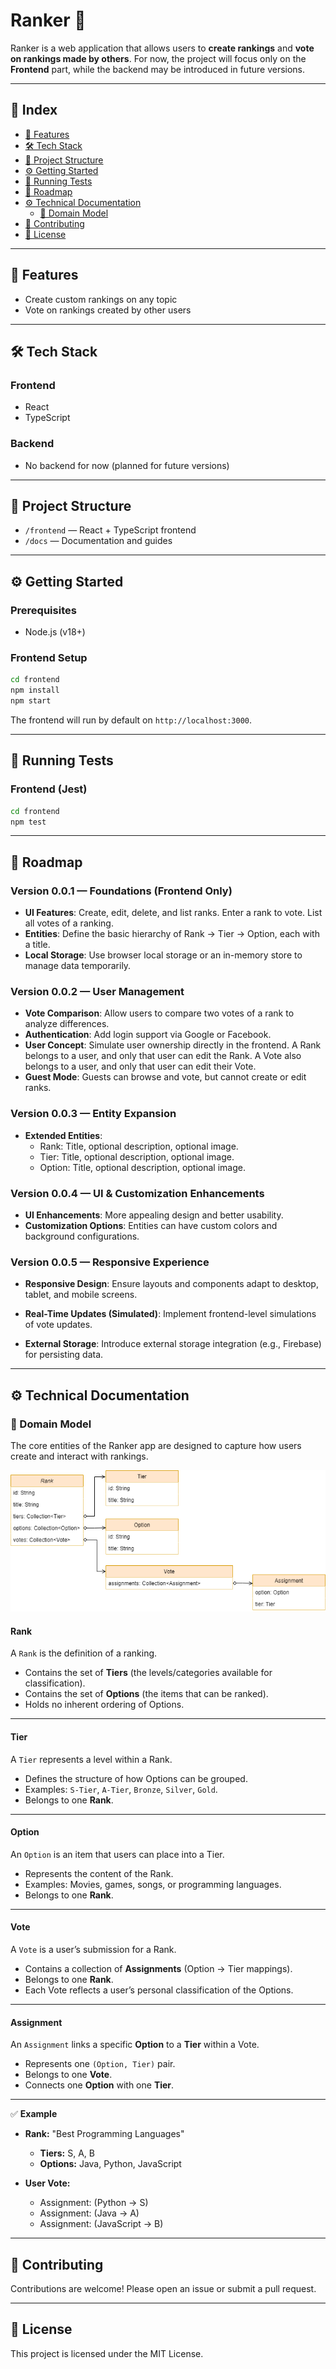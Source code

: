 # Ranker 🎯

Ranker is a web application that allows users to **create rankings** and **vote on rankings made by others**. For now, the project will focus only on the **Frontend** part, while the backend may be introduced in future versions.

---

## 📑 Index

- [🚀 Features](#-features)
- [🛠️ Tech Stack](#-tech-stack)
- [📂 Project Structure](#-project-structure)
- [⚙️ Getting Started](#-getting-started)
- [🧪 Running Tests](#-running-tests)
- [📌 Roadmap](#-roadmap)
- [⚙️ Technical Documentation](#-technical-documentation)
  - [📌 Domain Model](#-domain-model)
- [🤝 Contributing](#-contributing)
- [📄 License](#-license)

---

## 🚀 Features

- Create custom rankings on any topic
- Vote on rankings created by other users

---

## 🛠️ Tech Stack

### Frontend

- React
- TypeScript

### Backend

- No backend for now (planned for future versions)

---

## 📂 Project Structure

- `/frontend` — React + TypeScript frontend
- `/docs` — Documentation and guides

---

## ⚙️ Getting Started

### Prerequisites

- Node.js (v18+)

### Frontend Setup

```bash
cd frontend
npm install
npm start
```

The frontend will run by default on `http://localhost:3000`.

---

## 🧪 Running Tests

### Frontend (Jest)

```bash
cd frontend
npm test
```

---

## 📌 Roadmap

### Version 0.0.1 — Foundations (Frontend Only)

- **UI Features**: Create, edit, delete, and list ranks. Enter a rank to vote. List all votes of a ranking.
- **Entities**: Define the basic hierarchy of Rank → Tier → Option, each with a title.
- **Local Storage**: Use browser local storage or an in-memory store to manage data temporarily.

### Version 0.0.2 — User Management

- **Vote Comparison**: Allow users to compare two votes of a rank to analyze differences.
- **Authentication**: Add login support via Google or Facebook.
- **User Concept**: Simulate user ownership directly in the frontend. A Rank belongs to a user, and only that user can edit the Rank. A Vote also belongs to a user, and only that user can edit their Vote.
- **Guest Mode**: Guests can browse and vote, but cannot create or edit ranks.

### Version 0.0.3 — Entity Expansion

- **Extended Entities**:
  - Rank: Title, optional description, optional image.
  - Tier: Title, optional description, optional image.
  - Option: Title, optional description, optional image.

### Version 0.0.4 — UI & Customization Enhancements

- **UI Enhancements**: More appealing design and better usability.
- **Customization Options**: Entities can have custom colors and background configurations.

### Version 0.0.5 — Responsive Experience

- **Responsive Design**: Ensure layouts and components adapt to desktop, tablet, and mobile screens.

- **Real-Time Updates (Simulated)**: Implement frontend-level simulations of vote updates.

- **External Storage**: Introduce external storage integration (e.g., Firebase) for persisting data.

---

## ⚙️ Technical Documentation

### 📌 Domain Model

The core entities of the Ranker app are designed to capture how users create and interact with rankings.

![Domain Entities](https://raw.githubusercontent.com/BrunoMNDantas/Ranker/main/docs/DomainEntities.png)

#### **Rank**

A `Rank` is the definition of a ranking.

- Contains the set of **Tiers** (the levels/categories available for classification).
- Contains the set of **Options** (the items that can be ranked).
- Holds no inherent ordering of Options.

---

#### **Tier**

A `Tier` represents a level within a Rank.

- Defines the structure of how Options can be grouped.
- Examples: `S-Tier`, `A-Tier`, `Bronze`, `Silver`, `Gold`.
- Belongs to one **Rank**.

---

#### **Option**

An `Option` is an item that users can place into a Tier.

- Represents the content of the Rank.
- Examples: Movies, games, songs, or programming languages.
- Belongs to one **Rank**.

---

#### **Vote**

A `Vote` is a user’s submission for a Rank.

- Contains a collection of **Assignments** (Option → Tier mappings).
- Belongs to one **Rank**.
- Each Vote reflects a user’s personal classification of the Options.

---

#### **Assignment**

An `Assignment` links a specific **Option** to a **Tier** within a Vote.

- Represents one `(Option, Tier)` pair.
- Belongs to one **Vote**.
- Connects one **Option** with one **Tier**.

---

✅ **Example**

- **Rank:** "Best Programming Languages"

  - **Tiers:** S, A, B
  - **Options:** Java, Python, JavaScript

- **User Vote:**

  - Assignment: (Python → S)
  - Assignment: (Java → A)
  - Assignment: (JavaScript → B)

---

## 🤝 Contributing

Contributions are welcome! Please open an issue or submit a pull request.

---

## 📄 License

This project is licensed under the MIT License.